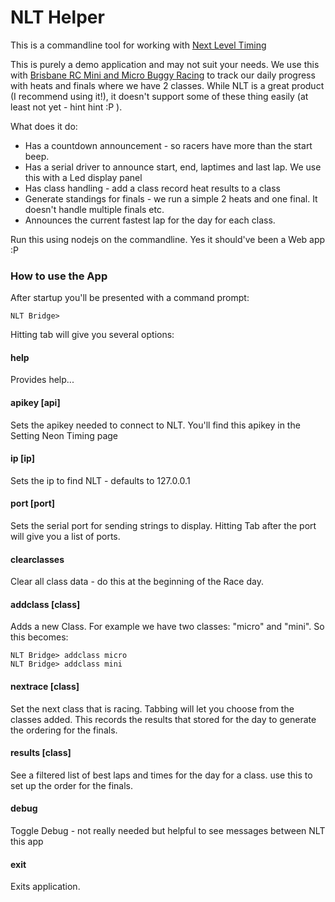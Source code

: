 # NLT Helper
This is a commandline tool for working with [Next Level Timing](https://nextleveltiming.com/)

This is purely a demo application and may not suit your needs.
We use this with [Brisbane RC Mini and Micro Buggy Racing](https://www.facebook.com/groups/bneminibuggies) to track our daily progress with heats and finals where we have 2 classes.
While NLT is a great product (I recommend using it!), it doesn't support some of these thing easily (at least not yet - hint hint :P ).

What does it do:
* Has a countdown announcement - so racers have more than the start beep.
* Has a serial driver to announce start, end, laptimes and last lap. We use this with a Led display panel
* Has class handling - add a class record heat results to a class
* Generate standings for finals - we run a simple 2 heats and one final. It doesn't handle multiple finals etc.
* Announces the current fastest lap for the day for each class.

Run this using nodejs on the commandline. Yes it should've been a Web app :P

### How to use the App
After startup you'll be presented with a command prompt:
```
NLT Bridge> 
```
Hitting tab will give you several options:
#### help 
Provides help...

 
#### apikey [api]
Sets the apikey needed to connect to NLT. You'll find this apikey in the Setting Neon Timing page

#### ip [ip]            
Sets the ip to find NLT - defaults to 127.0.0.1 

#### port [port]        
Sets the serial port for sending strings to display. Hitting Tab after the port will give you a list of ports.

#### clearclasses
Clear all class data - do this at the beginning of the Race day.

#### addclass [class]
Adds a new Class. For example we have two classes: "micro" and "mini". So this becomes:
```
NLT Bridge> addclass micro
NLT Bridge> addclass mini
```

#### nextrace [class]
Set the next class that is racing. Tabbing will let you choose from the classes added.
This records the results that stored for the day to generate the ordering for the finals. 
  
#### results [class]
See a filtered list of best laps and times for the day for a class. use this to set up the order for the finals.

#### debug  
Toggle Debug - not really needed but helpful to see messages between NLT this app

#### exit  
Exits application.


